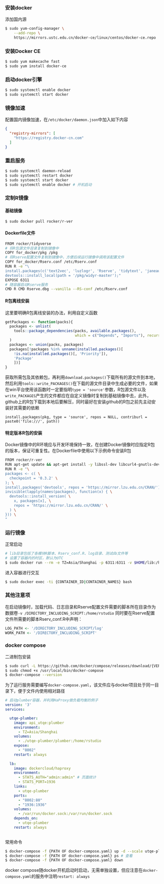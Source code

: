 ### 安装docker
添加国内源
```bash
$ sudo yum-config-manager \
    --add-repo \
    https://mirrors.ustc.edu.cn/docker-ce/linux/centos/docker-ce.repo
```
### 安装Docker CE
```bash
$ sudo yum makecache fast
$ sudo yum install docker-ce
```
### 启动docker引擎
```bash
$ sudo systemctl enable docker
$ sudo systemctl start docker
```
### 镜像加速
配置国内镜像加速，在`/etc/docker/daemon.json`中加入如下内容
```json
{
  "registry-mirrors": [
    "https://registry.docker-cn.com"
  ]
}
```
### 重启服务
```bash
$ sudo systemctl daemon-reload
$ sudo systemctl restart docker
$ sudo systemctl start docker 
$ sudo systemctl enable docker # 开机启动
```

### 定制R镜像
#### 基础镜像
```bash
$ sudo docker pull rocker/r-ver
```
#### Dockerfile文件
```bash
FROM rocker/tidyverse
# 将R包源文件目录复制到镜像中
COPY for_docker/pkg /pkg
# 将Rserve配置文件复制到镜像中，方便后续运行镜像中调用该配置文件
COPY for_docker/Rserv.conf /etc/Rserv.conf
RUN R -e "\ 
install.packages(c('text2vec', 'luzlogr', 'Rserve', 'tidytext', 'janeaustenr', 'SnowballC', 'tokenizers', 'jiebaR'), type = 'source', contriburl = 'file:///pkg');\
devtools::install_local(path = '/pkg/widyr-master');"
EXPOSE 6311
# 随容器启动Rserve服务
CMD R CMD Rserve.dbg --vanilla --RS-conf /etc/Rserv.conf
```
#### R包离线安装
这里要明确R包离线安装的办法，利用自定义函数
```R
getPackages <- function(packs){
  packages <- unlist(
    tools::package_dependencies(packs, available.packages(),
                                which = c("Depends", "Imports"), recursive = TRUE)
  )
  packages <- union(packs, packages)
  packages[!packages %in% unname(installed.packages()[
    !is.na(installed.packages()[, 'Priority']), 
    'Package'
    ])]
}
```
获取所需包及其依赖包，再利用`download.packages()`下载所有的源文件到本地，然后利用`tools::write_PACKAGES()`在下载的源文件目录中生成必要的文件，如果在win平台使用该函数时一定要指明`type = 'source'`参数，R包源文件以及`write_PACKAGES`产生的文件都应在自定义镜像时复制到基础镜像中去，此外，github上的R包下载到本地后要解压，同时最好在安装github的R包之前先主动安装好其需要的依赖

`install.packages(pkg, type = 'source', repos = NULL, contriburl = paste0('file:///', path))`

#### 特定版本R包的安装
Docker镜像中的R环境应与开发环境保持一致，在创建Docker镜像时应指定R包的版本，保证可重复性。在Dockerfile中使用以下示例命令安装R包
```bash
FROM rocker/r-ver
RUN apt-get update && apt-get install -y libssl-dev libcurl4-gnutls-dev libgit2-dev
RUN R -e "\
packages <- c( \
  checkpoint = '0.3.2' \
); \
install.packages('devtools', repos = 'https://mirror.lzu.edu.cn/CRAN/'); \
invisible(lapply(names(packages), function(x) { \
  devtools::install_version( \
    x, packages[x], \
    repos = 'https://mirror.lzu.edu.cn/CRAN/' \
  ) \
})) \
"
```

### 运行镜像
正常启动
```bash
# lib目录包括了各模块R脚本、Rserv_conf.R、log目录、测试db文件等
# 设置了容器内的时区，默认为UTC
$ sudo docker run --rm -e TZ=Asia/Shanghai -p 6311:6311 -v $HOME/lib:/home/rstudio/ -d r-image
```
进入容器进行交互
```bash
$ sudo docker exec -ti {CONTAINER_ID|CONTAINER_NAMES} bash
```
### 其他注意项
在启动镜像时，加载代码、日志目录和Rserve配置文件需要的脚本所在目录作为数据卷`-v /DIRECTORY_INCLUDING_SCRIPT:/home/rstudio`
同时要在Rserve配置文件所需要的脚本Rserv\_conf.R中声明：
```R
LOG_PATH <- '/DIRECTORY_INCLUDING_SCRIPT/log'
WORK_PATH <- '/DIRECTORY_INCLUDING_SCRIPT'
```

### docker compose
二进制包安装
```bash
$ sudo curl -L https://github.com/docker/compose/releases/download/{VERSION}/docker-compose-`uname -s`-`uname -m` -o /usr/local/bin/docker-compose
$ sudo chmod +x /usr/local/bin/docker-compose
$ docker-compose --version
```
为了运行服务需要编写`docker-compose.yaml`，该文件应与docker项目处于同一目录下，便于文件内使用相对路径
```yaml
# 启动plumber容器，并利用HaProxy做负载均衡的例子
version: '3'
services:

  utqe-plumber:
    image: api_utqe:plumber
    environment: 
      - TZ=Asia/Shanghai
    volumes:
      - ./utqe-plumber/plumber:/home/rstudio
    expose: 
      - "8002"
    restart: always
      
  lb:
    image: dockercloud/haproxy
    environment:
      - STATS_AUTH="admin:admin" # 页面统计
      - STATS_PORT=1936
    links:
      - utqe-plumber
    ports:
      - "8002:80"
      - "1936:1936"
    volumes:
      - /var/run/docker.sock:/var/run/docker.sock
    depends_on:
      - utqe-plumber
    restart: always
    
```
常用命令
```bash
$ docker-compose -f {PATH OF docker-compose.yaml} up -d --scale utqe-plumber=3
$ docker-compose -f {PATH OF docker-compose.yaml} ps # 查看
$ docker-compose -f {PATH OF docker-compose.yaml} down
```
docker compose随docker开机启动时启动，无需单独设置，但应注意在`docker-compose.yaml`的服务中注明`restart: always`
